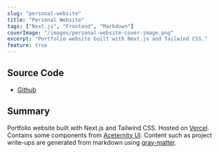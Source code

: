 ```yaml
---
slug: "personal-website"
title: "Personal Website"
tags: ["Next.js", "Frontend", "Markdown"]
coverImage: "/images/personal-website-cover-image.png"
excerpt: "Portfolio website built with Next.js and Tailwind CSS."
feature: true
---
```


## Source Code

- [Github](https://github.com/landon-thull/landonthull.com)

## Summary

Portfolio website built with Next.js and Tailwind CSS. Hosted on [Vercel](https://vercel.com).
Contains some components from [Aceternity UI](https://ui.aceternity.com). Content such as project write-ups are generated from markdown using [gray-matter](https://www.npmjs.com/package/gray-matter).
